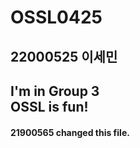 # OSSL0425
22000525 이세민
--------------
I'm in Group 3    
OSSL is fun!
---
#### 21900565 changed this file.
